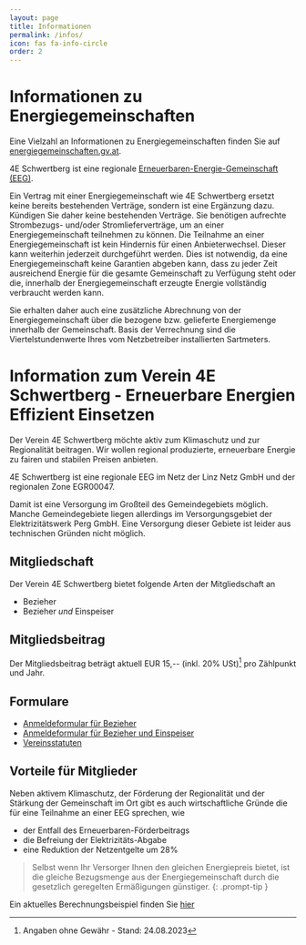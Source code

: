 ```yaml
---
layout: page
title: Informationen
permalink: /infos/
icon: fas fa-info-circle
order: 2
---
```


# Informationen zu Energiegemeinschaften

Eine Vielzahl an Informationen zu Energiegemeinschaften finden Sie auf [energiegemeinschaften.gv.at](https://energiegemeinschaften.gv.at/).

4E Schwertberg ist eine regionale [Erneuerbaren-Energie-Gemeinschaft (EEG)](https://energiegemeinschaften.gv.at/erneuerbare-energie-gemeinschaften-eeg/).

Ein Vertrag mit einer Energiegemeinschaft wie 4E Schwertberg ersetzt keine bereits bestehenden Verträge, sondern
ist eine Ergänzung dazu. Kündigen Sie daher keine bestehenden Verträge. Sie benötigen aufrechte Strombezugs-
und/oder Stromlieferverträge, um an einer Energiegemeinschaft teilnehmen zu können. Die Teilnahme an einer
Energiegemeinschaft ist kein Hindernis für einen Anbieterwechsel. Dieser kann weiterhin jederzeit durchgeführt
werden.
Dies ist notwendig, da eine Energiegemeinschaft keine Garantien abgeben kann, dass zu jeder Zeit ausreichend Energie
für die gesamte Gemeinschaft zu Verfügung steht oder die, innerhalb der Energiegemeinschaft erzeugte Energie
vollständig verbraucht werden kann.

Sie erhalten daher auch eine zusätzliche Abrechnung von der Energiegemeinschaft über die bezogene bzw. gelieferte
Energiemenge innerhalb der Gemeinschaft. Basis der Verrechnung sind die Viertelstundenwerte Ihres vom Netzbetreiber
installierten Sartmeters.

# Information zum Verein **4E Schwertberg - Erneuerbare Energien Effizient Einsetzen**

Der Verein 4E Schwertberg möchte aktiv zum Klimaschutz und zur Regionalität beitragen. Wir wollen regional produzierte, erneuerbare Energie zu fairen und stabilen Preisen anbieten.

4E Schwertberg ist eine regionale EEG im Netz der Linz Netz GmbH und der regionalen Zone EGR00047.

Damit ist eine Versorgung im Großteil des Gemeindegebiets möglich. Manche Gemeindegebiete liegen 
allerdings im Versorgungsgebiet der Elektrizitätswerk Perg GmbH. Eine Versorgung dieser Gebiete
ist leider aus technischen Gründen nicht möglich.

## Mitgliedschaft

Der Verein 4E Schwertberg bietet folgende Arten der Mitgliedschaft an

* Bezieher
* Bezieher *und* Einspeiser

## Mitgliedsbeitrag

Der Mitgliedsbeitrag beträgt aktuell EUR 15,-- (inkl. 20% USt)[^1] pro Zählpunkt und Jahr.


## Formulare

- [Anmeldeformular für Bezieher](/assets/docs/Aufnahmeantrag-Kaeufer.pdf)
- [Anmeldeformular für Bezieher und Einspeiser](/assets/docs/Aufnahmeantrag-Einspeiser.pdf)
- [Vereinsstatuten](/assets/docs/Vereinsstatuten_4E_Schwertberg.pdf)

## Vorteile für Mitglieder

Neben aktivem Klimaschutz, der Förderung der Regionalität und der Stärkung der Gemeinschaft im Ort
gibt es auch wirtschaftliche Gründe die für eine Teilnahme an einer EEG sprechen, wie

* der Entfall des Erneuerbaren-Förderbeitrags
* die Befreiung der Elektrizitäts-Abgabe
* eine Reduktion der Netzentgelte um 28%

> Selbst wenn Ihr Versorger Ihnen den gleichen Energiepreis bietet, ist die gleiche Bezugsmenge aus der
> Energiegemeinschaft durch die gesetzlich geregelten Ermäßigungen günstiger.
{: .prompt-tip }

Ein aktuelles Berechnungsbeispiel finden Sie [hier](/posts/strom-einsparungen-2025/#berechnungsbeispiel)

[^1]: Angaben ohne Gewähr - Stand: 24.08.2023